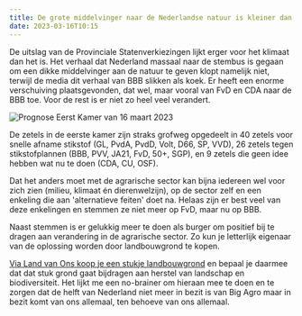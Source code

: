 ```yaml
---
title: De grote middelvinger naar de Nederlandse natuur is kleiner dan hij lijkt
date: 2023-03-16T10:15
---
```


De uitslag van de Provinciale Statenverkiezingen lijkt erger voor het klimaat dan het is. Het verhaal dat Nederland massaal naar de stembus is gegaan om een dikke middelvinger aan de natuur te geven klopt namelijk niet, terwijl de media dit verhaal van BBB slikken als koek. Er heeft een enorme verschuiving plaatsgevonden, dat wel, maar vooral van FvD en CDA naar de BBB toe. Voor de rest is er niet zo heel veel verandert.

![Prognose Eerst Kamer van 16 maart 2023](/images/blog/prognose-eerste-kamer-2023.jpg)

De zetels in de eerste kamer zijn straks grofweg opgedeelt in 40 zetels voor snelle afname stikstof (GL, PvdA, PvdD, Volt, D66, SP, VVD), 26 zetels tegen stikstofplannen (BBB, PVV, JA21, FvD, 50+, SGP), en 9 zetels die geen idee hebben wat nu te doen (CDA, CU, OSF).

Dat het anders moet met de agrarische sector kan bijna iedereen wel voor zich zien (milieu, klimaat én dierenwelzijn), op de sector zelf en een enkeling die aan 'alternatieve feiten' doet na. Helaas zijn er best veel van deze enkelingen en stemmen ze niet meer op FvD, maar nu op BBB.

Naast stemmen is er gelukkig meer te doen als burger om positief bij te dragen aan verandering in de agrarische sector. Zo kun je letterlijk eigenaar van de oplossing worden door landbouwgrond te kopen.

[Via Land van Ons koop je een stukje landbouwgrond](https://landvanons.nl/) en bepaal je daarmee dat dat stuk grond gaat bijdragen aan herstel van landschap en biodiversiteit. Het lijkt me een no-brainer om hieraan mee te doen en te zorgen dat de helft van Nederland niet meer in bezit is van Big Agro maar in bezit komt van ons allemaal, ten behoeve van ons allemaal.
